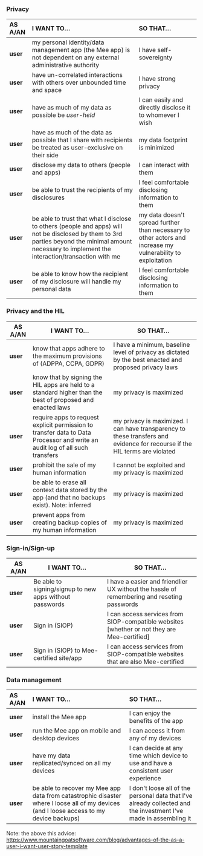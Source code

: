 ### Privacy 

| AS A/AN  | I WANT TO…                                                   | SO THAT…                                                     |
| :------- | :----------------------------------------------------------- | :----------------------------------------------------------- |
| **user** | my personal identity/data management app (the Mee app) is not dependent on any external administrative authority | I have self-sovereignty                                      |
| **user** | have un-correlated interactions with others over unbounded time and space | I have strong privacy                                        |
| **user** | have as much of my data as possible be *user-held*           | I can easily and directly disclose it to whomever I wish     |
| **user** | have as much of the data as possible that I share with recipients be treated as user-exclusive on their side | my data footprint is minimized                               |
| **user** | disclose my data to others (people and apps)                 | I can interact with them                                     |
| **user** | be able to trust the recipients of my disclosures            | I feel comfortable disclosing information to them            |
| **user** | be able to trust that what I disclose to others (people and apps) will not be disclosed by them to 3rd parties beyond the minimal amount necessary to implement the interaction/transaction with me | my data doesn't spread further than necessary to other actors and increase my vulnerability to exploitation |
| **user** | be able to know how the recipient of my disclosure will handle my personal data | I feel comfortable disclosing information to them            |

### Privacy and the HIL

| AS A/AN  | I WANT TO…                                                   | SO THAT…                                                     |
| -------- | ------------------------------------------------------------ | ------------------------------------------------------------ |
| **user** | know that apps adhere to the maximum provisions of (ADPPA, CCPA, GDPR) | I have a minimum, baseline level of privacy as dictated by the best enacted and proposed privacy laws |
| **user** | know that by signing the HIL apps are held to a standard higher than the best of proposed and enacted laws | my privacy is maximized                                      |
| **user** | require apps to request explicit permission to transfer data to Data Processor and write an audit log of all such transfers | my privacy is maximized. I can have transparency to these transfers and evidence for recourse if the HIL terms are violated |
| **user** | prohibit the sale of my human information                    | I cannot be exploited and my privacy is maximized            |
| **user** | be able to erase all context data stored by the app (and that no backups exist). Note: inferred | my privacy is maximized                                      |
| **user** | prevent apps from creating backup copies of my human information | my privacy is maximized                                      |

### Sign-in/Sign-up

| AS A/AN  | I WANT TO…                                                   | SO THAT…                                                     |
| -------- | ------------------------------------------------------------ | ------------------------------------------------------------ |
| **user** | Be able to signing/signup to new apps without passwords      | I have a easier and friendlier UX without the hassle of remembering and reseting passwords |
| **user** | Sign in (SIOP)                                               | I can access services from SIOP-compatible websites [whether or not they are Mee-certified] |
| **user** | Sign in (SIOP) to Mee-certified site/app                     | I can access services from SIOP-compatible websites that are also Mee-certified |


### Data management 

| AS A/AN  | I WANT TO…                                                   | SO THAT…                                                     |
| :------- | :----------------------------------------------------------- | :----------------------------------------------------------- |
| **user** | install the Mee app                                          | I can enjoy the benefits of the app                          |
| **user** | run the Mee app on mobile and desktop devices                | I can access it from any of my devices                       |
| **user** | have my data replicated/synced on all my devices             | I can decide at any time which device to use and have a consistent user experience |
| **user** | be able to recover my Mee app data from catastrophic disaster where I loose all of my devices (and I loose access to my device backups) | I don't loose all of the personal data that I've already collected and the investment I've made in assembling it |

Note: the above this advice: https://www.mountaingoatsoftware.com/blog/advantages-of-the-as-a-user-i-want-user-story-template  

